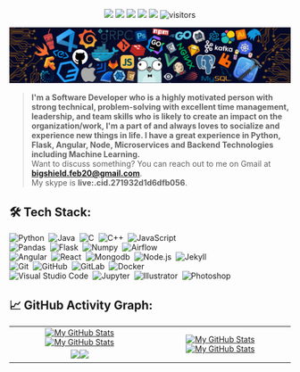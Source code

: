 <p align="center">
    <a href="https://github.com/minion-lover/minion-lover"><img src="https://img.shields.io/badge/status-updating-brightgreen.svg"></a>
    <a href="https://github.com/python/cpython"><img src="https://img.shields.io/badge/Python-3.10-FF1493.svg"></a>
    <a href="https://github.com/minion-lover/minion-lover/graphs/contributors"><img src="https://img.shields.io/github/contributors/minion-lover/minion-lover?color=blue"></a>
    <a href="https://github.com/minion-lover"><img src="https://img.shields.io/github/stars/minion-lover.svg?color=blue&logo=github"></a>
    <a href="https://github.com/minion-lover/minion-lover/network/members"><img src="https://img.shields.io/github/forks/minion-lover/minion-lover.svg?color=blue&logo=github"></a>
    <img src="https://visitor-badge.laobi.icu/badge?page_id=minion-lover.minion-lover" alt="visitors"/>
</p>

[![](./src/header_.png)](#)

> <b>I'm a Software Developer who is a highly motivated person with strong technical, problem-solving with excellent time management, leadership, and team skills who is likely to create an impact on the organization/work, I'm a part of and always loves to socialize and experience new things in life. I have a great experience in Python, Flask, Angular, Node, Microservices and Backend Technologies including Machine Learning.</b>\
> Want to discuss something? You can reach out to me on Gmail at <b>bigshield.feb20@gmail.com</b>.\
> My skype is <b color = red>live:.cid.271932d1d6dfb056</b>.

## 🛠️ Tech Stack:
![Python](https://img.shields.io/badge/-Python-555?style=flat&logo=python)&nbsp;
![Java](https://img.shields.io/badge/-Java-555?style=flat&logo=openjdk&logoColor=FFA518)&nbsp;
![C](https://img.shields.io/badge/-C-555?style=flat&logo=C&logoColor=A8B9CC)&nbsp;
![C++](https://img.shields.io/badge/-C++-555?style=flat&logo=C%2B%2B&logoColor=fff)&nbsp;
![JavaScript](https://img.shields.io/badge/-JavaScript-555?style=flat&logo=javascript)\
![Pandas](https://img.shields.io/badge/-Pandas-555?style=flat&logo=pandas)&nbsp;
![Flask](https://img.shields.io/badge/-Flask-555?style=flat&logo=flask)&nbsp;
![Numpy](https://img.shields.io/badge/-Numpy-555?style=flat&logo=numpy)&nbsp;
![Airflow](https://img.shields.io/badge/-Apache_Airflow-555?style=flat&logo=Apache-Airflow)\
![Angular](https://img.shields.io/badge/-Angular-555?style=flat&logo=angular)&nbsp;
![React](https://img.shields.io/badge/-React-555?style=flat&logo=React)&nbsp;
![Mongodb](https://img.shields.io/badge/-Mongodb-555?style=flat&logo=Mongodb)&nbsp;
![Node.js](https://img.shields.io/badge/-Node.js-555?style=flat&logo=node.js)&nbsp;
![Jekyll](https://img.shields.io/badge/-Jekyll-555?style=flat&logo=jekyll)&nbsp;\
![Git](https://img.shields.io/badge/-Git-555?style=flat&logo=git)&nbsp;
![GitHub](https://img.shields.io/badge/-GitHub-555?style=flat&logo=github)&nbsp;
![GitLab](https://img.shields.io/badge/-GitLab-555?style=flat&logo=gitlab)&nbsp;
![Docker](https://img.shields.io/badge/-Docker-555?style=flat&logo=Docker)\
![Visual Studio Code](https://img.shields.io/badge/-Visual%20Studio%20Code-555?style=flat&logo=visual-studio-code&logoColor=007ACC)&nbsp;
![Jupyter](https://img.shields.io/badge/-Jupyter-555?style=flat&logo=jupyter)&nbsp;
![Illustrator](https://img.shields.io/badge/-Illustrator-555?style=flat&logo=adobe-illustrator)&nbsp;
![Photoshop](https://img.shields.io/badge/-Photoshop-555?style=flat&logo=adobe-photoshop)&nbsp;
## 📈 GitHub Activity Graph:

<table>
    <tr>
        <td align="center"><a href="https://github.com/minion-lover#gh-light-mode-only"><img src="https://github-readme-stats.vercel.app/api?username=minion-lover&show_icons=true&theme=default&include_all_commits=true#gh-light-mode-only" alt="My GitHub Stats"/></a><a href="https://github.com/minion-lover#gh-dark-mode-only"><img src="https://github-readme-stats.vercel.app/api?username=minion-lover&show_icons=true&theme=tokyonight&include_all_commits=true#gh-dark-mode-only" alt="My GitHub Stats"/></a></td>
        <td rowspan="2" align="center"><a href="https://github.com/minion-lover#gh-light-mode-only"><img src="https://github-readme-stats.vercel.app/api/top-langs/?username=minion-lover&theme=default&langs_count=8#gh-light-mode-only" alt="My GitHub Stats"/></a><a href="https://github.com/minion-lover#gh-dark-mode-only"><img src="https://github-readme-stats.vercel.app/api/top-langs/?username=minion-lover&theme=tokyonight&langs_count=8#gh-dark-mode-only" alt="My GitHub Stats"/></a></td>
    </tr>
    <tr>
        <td align="center"><a href="https://github.com/minion-lover#gh-light-mode-only"><img src="https://github-readme-streak-stats.herokuapp.com/?user=minion-lover&theme=default"/></a><a href="https://github.com/minion-lover#gh-dark-mode-only"><img src="https://github-readme-streak-stats.herokuapp.com/?user=minion-lover&theme=tokyonight"/></a></td>
    </tr>
<!--
    <tr>
        <td colspan="2" align="center"><a href="https://github.com/Minion-Lover#gh-light-mode-only"><img src="https://raw.githubusercontent.com/Minion-Lover/Minion-Lover/output/github-contribution-grid-snake-default.svg#gh-light-mode-only" alt="My GitHub Stats"/></a><a href="https://github.com/Minion-Lover#gh-dark-mode-only"><img src="https://raw.githubusercontent.com/Minion-Lover/Minion-Lover/output/github-contribution-grid-snake-dark.svg#gh-dark-mode-only" alt="My GitHub Stats"/></a></td>
    </tr>
-->
</table>
